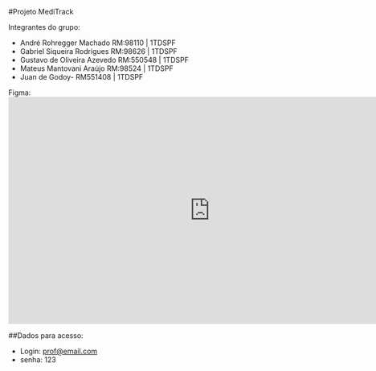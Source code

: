 #Projeto MediTrack

Integrantes do grupo:
- André Rohregger Machado RM:98110 | 1TDSPF
- Gabriel Siqueira Rodrigues RM:98626 | 1TDSPF
- Gustavo de Oliveira Azevedo RM:550548 | 1TDSPF
- Mateus Mantovani Araújo RM:98524 | 1TDSPF
-  Juan de Godoy- RM551408 | 1TDSPF

Figma: <iframe style="border: 1px solid rgba(0, 0, 0, 0.1);" width="800" height="450" src="https://www.figma.com/embed?embed_host=share&url=https%3A%2F%2Fwww.figma.com%2Ffile%2Fsjk3FLO4hd4MlzgbXTnBoM%2FProjeto-GS%3Ftype%3Ddesign%26node-id%3D0%253A1%26mode%3Ddesign%26t%3D6nXJtKQteB1OX9qi-1" allowfullscreen></iframe>

##Dados para acesso:
- Login: prof@email.com
- senha: 123

